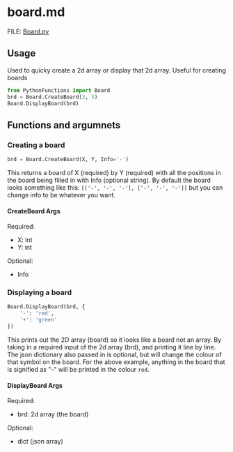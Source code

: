 # board.md

FILE: [Board.py](../PythonFunctions/Board.py)

## Usage

Used to quicky create a 2d array or display that 2d array. Useful for creating boards

```py
from PythonFunctions import Board
brd = Board.CreateBoard(3, 5)
Board.DisplayBoard(brd)
```

## Functions and argumnets

### Creating a board

```py
brd = Board.CreateBoard(X, Y, Info='-')
```

This returns a board of X (required) by Y (required) with all the positions in the board being filled in with Info (optional string).
By default the board looks something like this: `[['-', '-', '-'], ['-', '-', '-']]` but you can change info to be whatever you want.

#### CreateBoard Args

Required:

- X: int
- Y: int

Optional:

- Info

### Displaying a board

```py
Board.DisplayBoard(brd, {
    '-': 'red',
    '+': 'green'
})
```

This prints out the 2D array (board) so it looks like a board not an array. By taking in a required input of the 2d array (brd), and printing it line by line. The json dictionary also passed in is optional, but will change the colour of that symbol on the board. For the above example, anything in the board that is signified as "-" will be printed in the colour `red`.

#### DisplayBoard Args

Required:

- brd: 2d array (the board)

Optional:

- dict (json array)
